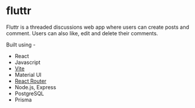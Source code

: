 # fluttr

Fluttr is a threaded discussions web app where users can create posts and comment. Users can also like, edit and delete their comments.

Built using -

- React
- Javascript
- [Vite](https://vitejs.dev/guide/)
- Material UI
- [React Router](https://reactrouter.com/en/main)
- Node.js, Express
- PostgreSQL
- Prisma
